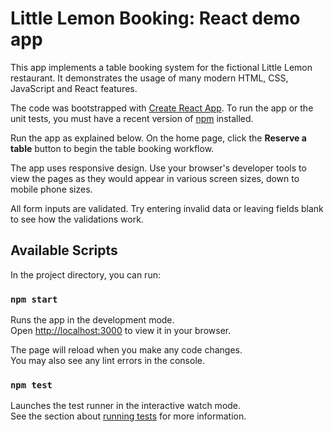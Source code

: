 # Little Lemon Booking: React demo app

This app implements a table booking system for the fictional Little Lemon restaurant.  It demonstrates the usage of many modern HTML, CSS, JavaScript and React features.

The code was bootstrapped with [Create React App](https://github.com/facebook/create-react-app).  To run the app or the unit tests, you must have a recent version of [npm](https://www.npmjs.com/) installed.

Run the app as explained below.  On the home page, click the **Reserve a table** button to begin the table booking workflow.

The app uses responsive design.  Use your browser's developer tools to view the pages as they would appear in various screen sizes, down to mobile phone sizes.

All form inputs are validated.  Try entering invalid data or leaving fields blank to see how the validations work.

## Available Scripts

In the project directory, you can run:

### `npm start`

Runs the app in the development mode.\
Open [http://localhost:3000](http://localhost:3000) to view it in your browser.

The page will reload when you make any code changes.\
You may also see any lint errors in the console.

### `npm test`

Launches the test runner in the interactive watch mode.\
See the section about [running tests](https://facebook.github.io/create-react-app/docs/running-tests) for more information.
